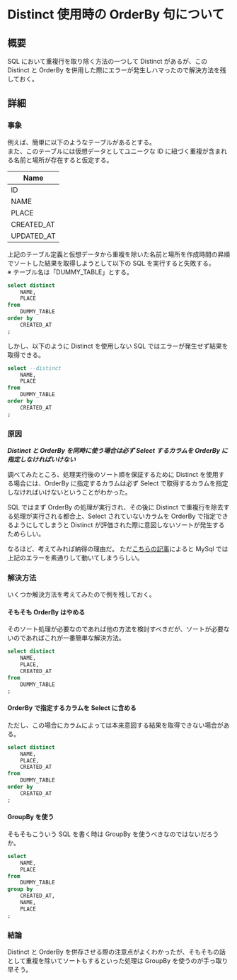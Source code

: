 # Distinct 使用時の OrderBy 句について

## 概要

SQL において重複行を取り除く方法の一つして Distinct があるが、この Distinct と OrderBy を併用した際にエラーが発生しハマったので解決方法を残しておく。

## 詳細

### 事象

例えば、簡単に以下のようなテーブルがあるとする。</br>
また、このテーブルには仮想データとしてユニークな ID に紐づく重複が含まれる名前と場所が存在すると仮定する。

| Name       |
| ---------- |
| ID         |
| NAME       |
| PLACE      |
| CREATED_AT |
| UPDATED_AT |

上記のテーブル定義と仮想データから重複を除いた名前と場所を作成時間の昇順でソートした結果を取得しようとして以下の SQL を実行すると失敗する。</br>
※ テーブル名は「DUMMY_TABLE」とする。

```sql
select distinct
    NAME,
    PLACE
from
    DUMMY_TABLE
order by
    CREATED_AT
;
```

しかし、以下のように Distinct を使用しない SQL ではエラーが発生せず結果を取得できる。

```sql
select --distinct
    NAME,
    PLACE
from
    DUMMY_TABLE
order by
    CREATED_AT
;
```

### 原因

**_Distinct と OrderBy を同時に使う場合は必ず Select するカラムを OrderBy に指定しなければいけない_**

調べてみたところ、処理実行後のソート順を保証するために Distinct を使用する場合には、OrderBy に指定するカラムは必ず Select で取得するカラムを指定しなければいけないということがわかった。

SQL ではまず OrderBy の処理が実行され、その後に Distinct で重複行を除去する処理が実行される都合上、Select されていないカラムを OrderBy で指定できるようにしてしまうと Distinct が評価された際に意図しないソートが発生するためらしい。

なるほど、考えてみれば納得の理由だ。
ただ[こちらの記事](https://tmotooka.hatenablog.jp/entry/2012/10/28/085400)によると MySql では上記のエラーを素通りして動いてしまうらしい。

### 解決方法

いくつか解決方法を考えてみたので例を残しておく。

#### そもそも OrderBy はやめる

そのソート処理が必要なのであれば他の方法を検討すべきだが、ソートが必要ないのであればこれが一番簡単な解決方法。

```sql
select distinct
    NAME,
    PLACE,
    CREATED_AT
from
    DUMMY_TABLE
;
```

#### OrderBy で指定するカラムを Select に含める

ただし、この場合にカラムによっては本来意図する結果を取得できない場合がある。

```sql
select distinct
    NAME,
    PLACE,
    CREATED_AT
from
    DUMMY_TABLE
order by
    CREATED_AT
;
```

#### GroupBy を使う

そもそもこういう SQL を書く時は GroupBy を使うべきなのではないだろうか。

```sql
select
    NAME,
    PLACE
from
    DUMMY_TABLE
group by
    CREATED_AT,
    NAME,
    PLACE
;
```

### 結論

Distinct と OrderBy を併存させる際の注意点がよくわかったが、そもそもの話として重複を除いてソートもするといった処理は GroupBy を使うのが手っ取り早そう。

